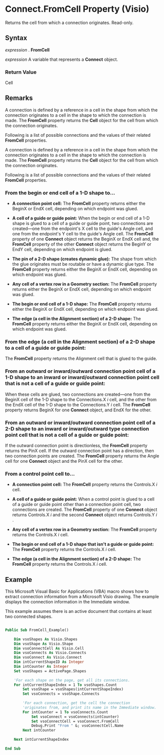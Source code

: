 
# Connect.FromCell Property (Visio)

Returns the cell from which a connection originates. Read-only.


## Syntax

 _expression_ . **FromCell**

 _expression_ A variable that represents a **Connect** object.


### Return Value

Cell


## Remarks

A connection is defined by a reference in a cell in the shape from which the connection originates to a cell in the shape to which the connection is made. The  **FromCell** property returns the **Cell** object for the cell from which the connection originates.

Following is a list of possible connections and the values of their related  **FromCell** properties.

A connection is defined by a reference in a cell in the shape from which the connection originates to a cell in the shape to which the connection is made. The  **FromCell** property returns the **Cell** object for the cell from which the connection originates.

Following is a list of possible connections and the values of their related  **FromCell** properties.


### From the begin or end cell of a 1-D shape to...




-  **A connection point cell:** The **FromCell** property returns either the BeginX or EndX cell, depending on which endpoint was glued.
    
-  **A cell of a guide or guide point:** When the begin or end cell of a 1-D shape is glued to a cell of a guide or guide point, two connections are created—one from the endpoint's X cell to the guide's Angle cell, and one from the endpoint's Y cell to the guide's Angle cell. The **FromCell** property of one **Connect** object returns the BeginX or EndX cell and, the **FromCell** property of the other **Connect** object returns the BeginY or EndY cell, depending on which endpoint is glued.
    
-  **The pin of a 2-D shape (creates dynamic glue):** The shape from which the glue originates must be routable or have a dynamic glue type. The **FromCell** property returns either the BeginX or EndX cell, depending on which endpoint was glued.
    
-  **Any cell of a vertex row in a Geometry section:** The **FromCell** property returns either the BeginX or EndX cell, depending on which endpoint was glued.
    
-  **The begin or end cell of a 1-D shape:** The **FromCell** property returns either the BeginX or EndX cell, depending on which endpoint was glued.
    
-  **The edge (a cell in the Alignment section) of a 2-D shape:** The **FromCell** property returns either the BeginX or EndX cell, depending on which endpoint was glued.
    

### From the edge (a cell in the Alignment section) of a 2-D shape to a cell of a guide or guide point:

The  **FromCell** property returns the Alignment cell that is glued to the guide.


### From an outward or inward/outward connection point cell of a 1-D shape to an inward or inward/outward connection point cell that is not a cell of a guide or guide point:

 When these cells are glued, two connections are created—one from the BeginX cell of the 1-D shape to the Connections.X _i_ cell, and the other from the EndX cell of the 1-D shape to the Connections.Y _i_ cell. The **FromCell** property returns BeginX for one **Connect** object, and EndX for the other.


### From an outward or inward/outward connection point cell of a 2-D shape to an inward or inward/outward type connection point cell that is not a cell of a guide or guide point:

 If the outward connection point is directionless, the **FromCell** property returns the PinX cell. If the outward connection point has a direction, then two connection points are created. The **FromCell** property returns the Angle cell for one **Connect** object and the PinX cell for the other.


### From a control point cell to...




-  **A connection point cell:** The **FromCell** property returns the Controls.X _i_ cell.
    
-  **A cell of a guide or guide point:** When a control point is glued to a cell of a guide or guide point other than a connection point cell, two connections are created. The **FromCell** property of one **Connect** object returns Controls.X _i_ and the second **Connect** object returns Controls.Y _i_ .
    
-  **Any cell of a vertex row in a Geometry section:** The **FromCell** property returns the Controls.X _i_ cell.
    
-  **The begin or end cell of a 1-D shape that isn't a guide or guide point:** The **FromCell** property returns the Controls.X _i_ cell.
    
-  **The edge (a cell in the Alignment section) of a 2-D shape:** The **FromCell** property returns the Controls.X _i_ cell.
    

## Example

This Microsoft Visual Basic for Applications (VBA) macro shows how to extract connection information from a Microsoft Visio drawing. The example displays the connection information in the Immediate window.



This example assumes there is an active document that contains at least two connected shapes.




```vb
 
Public Sub FromCell_Example() 
  
    Dim vsoShapes As Visio.Shapes  
    Dim vsoShape As Visio.Shape  
    Dim vsoConnectCell As Visio.Cell  
    Dim vsoConnects As Visio.Connects  
    Dim vsoConnect As Visio.Connect  
    Dim intCurrentShapeID As Integer 
    Dim intCounter As Integer 
    Set vsoShapes = ActivePage.Shapes 
  
    'For each shape on the page, get all its connections. 
    For intCurrentShapeIndex = 1 To vsoShapes.Count  
        Set vsoShape = vsoShapes(intCurrentShapeIndex)  
        Set vsoConnects = vsoShape.Connects  
  
        'For each connection, get the cell the connection  
        'originates from, and print its name in the Immediate window. 
        For intCounter = 1 To vsoConnects.Count  
            Set vsoConnect = vsoConnects(intCounter)  
            Set vsoConnectCell = vsoConnect.FromCell  
            Debug.Print "From " &; vsoConnectCell.Name  
        Next intCounter  
 
    Next intCurrentShapeIndex  
 
End Sub
```

